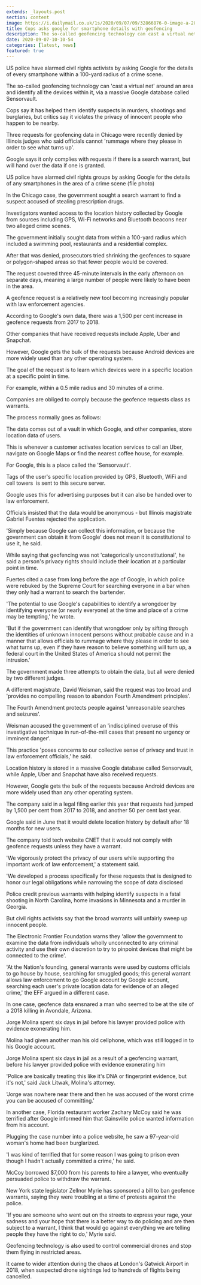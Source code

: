 ```yaml
---
extends: _layouts.post
section: content
image: https://i.dailymail.co.uk/1s/2020/09/07/09/32866876-0-image-a-20_1599466912706.jpg 
title: Cops asks google for smartphone details with geofencing 
description: The so-called geofencing technology can cast a virtual net around an area and identify all the devices within it, via a massive Google database called Sensorvault in the United States. 
date: 2020-09-07-10-10-54 
categories: [latest, news] 
featured: true 
--- 
```

US police have alarmed civil rights activists by asking Google for the details of every smartphone within a 100-yard radius of a crime scene. 

The so-called geofencing technology can 'cast a virtual net' around an area and identify all the devices within it, via a massive Google database called Sensorvault.

Cops say it has helped them identify suspects in murders, shootings and burglaries, but critics say it violates the privacy of innocent people who happen to be nearby. 

Three requests for geofencing data in Chicago were recently denied by Illinois judges who said officials cannot 'rummage where they please in order to see what turns up'. 

Google says it only complies with requests if there is a search warrant, but will hand over the data if one is granted.  

US police have alarmed civil rights groups by asking Google for the details of any smartphones in the area of a crime scene (file photo) 

In the Chicago case, the government sought a search warrant to find a suspect accused of stealing prescription drugs.  

Investigators wanted access to the location history collected by Google from sources including GPS, Wi-Fi networks and Bluetooth beacons near two alleged crime scenes.

The government initially sought data from within a 100-yard radius which included a swimming pool, restaurants and a residential complex. 

After that was denied, prosecutors tried shrinking the geofences to square or polygon-shaped areas so that fewer people would be covered. 

The request covered three 45-minute intervals in the early afternoon on separate days, meaning a large number of people were likely to have been in the area. 

A geofence request is a relatively new tool becoming increasingly popular with law enforcement agencies. 

According to Google's own data, there was a 1,500 per cent increase in geofence requests from 2017 to 2018. 

Other companies that have received requests include Apple, Uber and Snapchat.  

However, Google gets the bulk of the requests because Android devices are more widely used than any other operating system.  

The goal of the request is to learn which devices were in a specific location at a specific point in time. 

For example, within a 0.5 mile radius and 30 minutes of a crime.

Companies are obliged to comply because the geofence requests class as warrants.  

The process normally goes as follows: 

The data comes out of a vault in which Google, and other companies, store location data of users. 

This is whenever a customer activates location services to call an Uber, navigate on Google Maps or find the nearest coffee house, for example.  

For Google, this is a place called the 'Sensorvault'. 

Tags of the user's specific location provided by GPS, Bluetooth, WiFi and cell towers  is sent to this secure server. 

Google uses this for advertising purposes but it can also be handed over to law enforcement. 

Officials insisted that the data would be anonymous - but Illinois magistrate Gabriel Fuentes rejected the application. 

'Simply because Google can collect this information, or because the government can obtain it from Google' does not mean it is constitutional to use it, he said. 

While saying that geofencing was not 'categorically unconstitutional', he said a person's privacy rights should include their location at a particular point in time.   

Fuertes cited a case from long before the age of Google, in which police were rebuked by the Supreme Court for searching everyone in a bar when they only had a warrant to search the bartender. 

'The potential to use Google's capabilities to identify a wrongdoer by identifying everyone (or nearly everyone) at the time and place of a crime may be tempting,' he wrote. 

'But if the government can identify that wrongdoer only by sifting through the identities of unknown innocent persons without probable cause and in a manner that allows officials to rummage where they please in order to see what turns up, even if they have reason to believe something will turn up, a federal court in the United States of America should not permit the intrusion.'  

The government made three attempts to obtain the data, but all were denied by two different judges. 

A different magistrate, David Weisman, said the request was too broad and 'provides no compelling reason to abandon Fourth Amendment principles'.  

The Fourth Amendment protects people against 'unreasonable searches and seizures'. 

Weisman accused the government of an 'indisciplined overuse of this investigative technique in run-of-the-mill cases that present no urgency or imminent danger'. 

This practice 'poses concerns to our collective sense of privacy and trust in law enforcement officials,' he said.  

Location history is stored in a massive Google database called Sensorvault, while Apple, Uber and Snapchat have also received requests.  

However, Google gets the bulk of the requests because Android devices are more widely used than any other operating system.   

The company said in a legal filing earlier this year that requests had jumped by 1,500 per cent from 2017 to 2018, and another 50 per cent last year. 

Google said in June that it would delete location history by default after 18 months for new users. 

The company told tech website CNET that it would not comply with geofence requests unless they have a warrant. 

'We vigorously protect the privacy of our users while supporting the important work of law enforcement,' a statement said. 

'We developed a process specifically for these requests that is designed to honor our legal obligations while narrowing the scope of data disclosed 

Police credit previous warrants with helping identify suspects in a fatal shooting in North Carolina, home invasions in Minnesota and a murder in Georgia.  

But civil rights activists say that the broad warrants will unfairly sweep up innocent people. 

The Electronic Frontier Foundation warns they 'allow the government to examine the data from individuals wholly unconnected to any criminal activity and use their own discretion to try to pinpoint devices that might be connected to the crime'. 

'At the Nation's founding, general warrants were used by customs officials to go house by house, searching for smuggled goods; this general warrant allows law enforcement to go Google account by Google account, searching each user's private location data for evidence of an alleged crime,' the EFF argued in a different case. 

In one case, geofence data ensnared a man who seemed to be at the site of a 2018 killing in Avondale, Arizona. 

Jorge Molina spent six days in jail before his lawyer provided police with evidence exonerating him. 

Molina had given another man his old cellphone, which was still logged in to his Google account.

Jorge Molina spent six days in jail as a result of a geofencing warrant, before his lawyer provided police with evidence exonerating him 

'Police are basically treating this like it's DNA or fingerprint evidence, but it's not,' said Jack Litwak, Molina's attorney. 

'Jorge was nowhere near there and then he was accused of the worst crime you can be accused of committing.'

In another case, Florida restaurant worker Zachary McCoy said he was terrified after Google informed him that Gainsville police wanted information from his account. 

Plugging the case number into a police website, he saw a 97-year-old woman's home had been burglarized.

'I was kind of terrified that for some reason I was going to prison even though I hadn't actually committed a crime,' he said. 

McCoy borrowed $7,000 from his parents to hire a lawyer, who eventually persuaded police to withdraw the warrant.

New York state legislator Zellnor Myrie has sponsored a bill to ban geofence warrants, saying they were troubling at a time of protests against the police. 

'If you are someone who went out on the streets to express your rage, your sadness and your hope that there is a better way to do policing and are then subject to a warrant, I think that would go against everything we are telling people they have the right to do,' Myrie said. 

Geofencing technology is also used to control commercial drones and stop them flying in restricted areas.   

It came to wider attention during the chaos at London's Gatwick Airport in 2018, when suspected drone sightings led to hundreds of flights being cancelled.  

